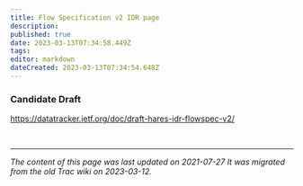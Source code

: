 ```yaml
---
title: Flow Specification v2 IDR page
description: 
published: true
date: 2023-03-13T07:34:58.449Z
tags: 
editor: markdown
dateCreated: 2023-03-13T07:34:54.648Z
---
```


### Candidate Draft

https://datatracker.ietf.org/doc/draft-hares-idr-flowspec-v2/ 


&nbsp;
&nbsp;
&nbsp;

---

*The content of this page was last updated on 2021-07-27 It was migrated from the old Trac wiki on 2023-03-12.*